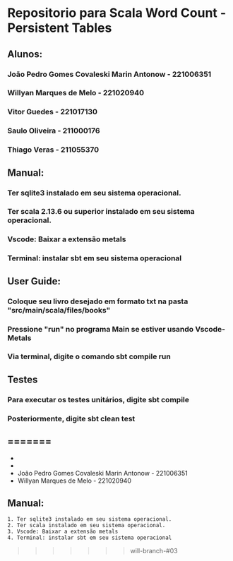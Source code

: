 # Repositorio para Scala Word Count - Persistent Tables
## Alunos:
### João Pedro Gomes Covaleski Marin Antonow - 221006351
### Willyan Marques de Melo - 221020940
### Vitor Guedes - 221017130
### Saulo Oliveira - 211000176
### Thiago Veras - 211055370


## Manual:
### Ter sqlite3 instalado em seu sistema operacional.
### Ter scala 2.13.6 ou superior instalado em seu sistema operacional.
### Vscode: Baixar a extensão metals
### Terminal: instalar sbt em seu sistema operacional

## User Guide:
### Coloque seu livro desejado em formato txt na pasta "src/main/scala/files/books"
### Pressione "run" no programa Main se estiver usando Vscode-Metals
### Via terminal, digite o comando sbt compile run

## Testes
### Para executar os testes unitários, digite sbt compile
### Posteriormente, digite sbt clean test
=======
-
-
-
- João Pedro Gomes Covaleski Marin Antonow - 221006351
- Willyan Marques de Melo - 221020940

## Manual:
    1. Ter sqlite3 instalado em seu sistema operacional.
    2. Ter scala instalado em seu sistema operacional.
    3. Vscode: Baixar a extensão metals
    4. Terminal: instalar sbt em seu sistema operacional
>>>>>>> will-branch-#03
